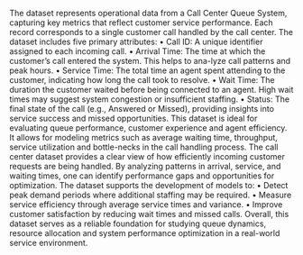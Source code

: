 The dataset represents operational data from a Call Center Queue System, capturing key metrics that reflect customer service performance. Each record corresponds to a single customer call handled by the call center.
The dataset includes five primary attributes:
•	Call ID: A unique identifier assigned to each incoming call.
•	Arrival Time: The time at which the customer’s call entered the system. This helps to ana-lyze call patterns and peak hours.
•	Service Time: The total time an agent spent attending to the customer, indicating how long the call took to resolve.
•	Wait Time: The duration the customer waited before being connected to an agent. High wait times may suggest system congestion or insufficient staffing.
•	Status: The final state of the call (e.g., Answered or Missed), providing insights into service success and missed opportunities.
This dataset is ideal for evaluating queue performance, customer experience and agent efficiency. It allows for modeling metrics such as average waiting time, throughput, service utilization and bottle-necks in the call handling process.
The call center dataset provides a clear view of how efficiently incoming customer requests are being handled. By analyzing patterns in arrival, service, and waiting times, one can identify performance gaps and opportunities for optimization.
The dataset supports the development of models to:
•	Detect peak demand periods where additional staffing may be required.
•	Measure service efficiency through average service times and variance.
•	Improve customer satisfaction by reducing wait times and missed calls.
Overall, this dataset serves as a reliable foundation for studying queue dynamics, resource 
allocation and system performance optimization in a real-world service environment.
